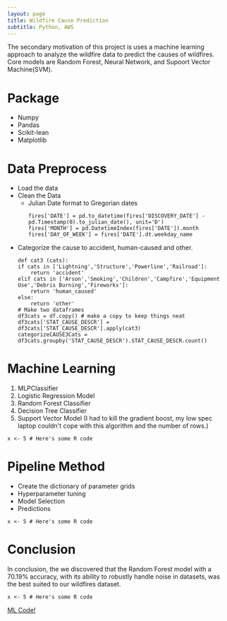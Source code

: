 ```yaml
---
layout: page
title: Wildfire Cause Prediction
subtitle: Python, AWS
---
```


<div class="main-explain-area jumbotron">
  <p>The secondary motivation of this project is uses a machine learning approach to analyze the wildfire data to predict the causes of wildfires. Core models are Random Forest, Neural Network, and Supoort Vector Machine(SVM).  </p>
</div>

# Package
  - Numpy 
  - Pandas
  - Scikit-lean
  - Matplotlib

# Data Preprocess
  - Load the data 
  - Clean the Data
    - Julian Date format to Gregorian dates
      ```
      fires['DATE'] = pd.to_datetime(fires['DISCOVERY_DATE'] - pd.Timestamp(0).to_julian_date(), unit='D')
      fires['MONTH'] = pd.DatetimeIndex(fires['DATE']).month
      fires['DAY_OF_WEEK'] = fires['DATE'].dt.weekday_name
      ```
  - Categorize the cause to accident, human-caused and other.
    ```
    def cat3 (cats):
    if cats in ['Lightning','Structure','Powerline','Railroad']:
        return 'accident'
    elif cats in ['Arson','Smoking','Children','Campfire','Equipment Use','Debris Burning','Fireworks']:
        return 'human_caused'
    else:
        return 'other'
    # Make two dataframes 
    df3cats = df.copy() # make a copy to keep things neat
    df3cats['STAT_CAUSE_DESCR'] = df3cats['STAT_CAUSE_DESCR'].apply(cat3)
    categorizeCAUSE3Cats = df3cats.groupby('STAT_CAUSE_DESCR').STAT_CAUSE_DESCR.count()
    ```

# Machine Learning
1. MLPClassifier
2. Logistic Regression Model
3. Random Forest Classifier
4. Decision Tree Classifier
5. Support Vector Model (I had to kill the gradient boost, my low spec laptop couldn't cope with this algorithm and the number of rows.) 


```
x <- 5 # Here's some R code
```
# Pipeline Method
  - Create the dictionary of parameter grids
  - Hyperparameter tuning
  - Model Selection
  - Predictions

```
x <- 5 # Here's some R code
```

# Conclusion 

In conclusion, the we discovered that the Random Forest model with a 70.19% accuracy, with its ability to robustly handle noise in datasets, was the best suited to our wildfires dataset. 

```
x <- 5 # Here's some R code
```

<div class="get-started-wrap">
  <a class="btn btn-success btn-lg get-started-btn" href="https://github.com/jwu142/Capstone-Project-2019/tree/master/">ML Code!</a>
</div>
